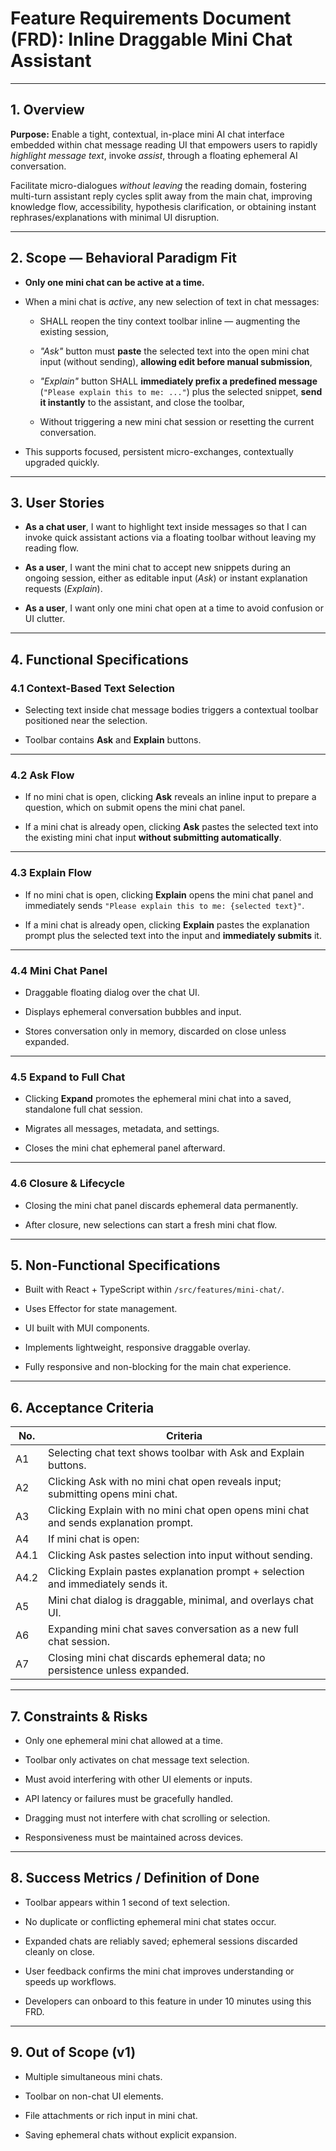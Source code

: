 # Feature Requirements Document (FRD): Inline Draggable Mini Chat Assistant

---

## 1. Overview

**Purpose:** Enable a tight, contextual, in-place mini AI chat interface embedded within chat message reading UI that empowers users to rapidly _highlight message text_, invoke _assist_, through a floating ephemeral AI conversation.

Facilitate micro-dialogues _without leaving_ the reading domain, fostering multi-turn assistant reply cycles split away from the main chat, improving knowledge flow, accessibility, hypothesis clarification, or obtaining instant rephrases/explanations with minimal UI disruption.

---

## 2. Scope — Behavioral Paradigm Fit

- **Only one mini chat can be active at a time.**

- When a mini chat is _active_, any new selection of text in chat messages:

  - SHALL reopen the tiny context toolbar inline — augmenting the existing session,

  - _"Ask"_ button must **paste** the selected text into the open mini chat input (without sending), **allowing edit before manual submission**,

  - _"Explain"_ button SHALL **immediately prefix a predefined message** (`"Please explain this to me: ..."`) plus the selected snippet, **send it instantly** to the assistant, and close the toolbar,

  - Without triggering a new mini chat session or resetting the current conversation.

- This supports focused, persistent micro-exchanges, contextually upgraded quickly.

---

## 3. User Stories

- **As a chat user**, I want to highlight text inside messages so that I can invoke quick assistant actions via a floating toolbar without leaving my reading flow.

- **As a user**, I want the mini chat to accept new snippets during an ongoing session, either as editable input (_Ask_) or instant explanation requests (_Explain_).

- **As a user**, I want only one mini chat open at a time to avoid confusion or UI clutter.

---

## 4. Functional Specifications

### 4.1 Context-Based Text Selection

- Selecting text inside chat message bodies triggers a contextual toolbar positioned near the selection.

- Toolbar contains **Ask** and **Explain** buttons.

---

### 4.2 Ask Flow

- If no mini chat is open, clicking **Ask** reveals an inline input to prepare a question, which on submit opens the mini chat panel.

- If a mini chat is already open, clicking **Ask** pastes the selected text into the existing mini chat input **without submitting automatically**.

---

### 4.3 Explain Flow

- If no mini chat is open, clicking **Explain** opens the mini chat panel and immediately sends `"Please explain this to me: {selected text}"`.

- If a mini chat is already open, clicking **Explain** pastes the explanation prompt plus the selected text into the input and **immediately submits** it.

---

### 4.4 Mini Chat Panel

- Draggable floating dialog over the chat UI.

- Displays ephemeral conversation bubbles and input.

- Stores conversation only in memory, discarded on close unless expanded.

---

### 4.5 Expand to Full Chat

- Clicking **Expand** promotes the ephemeral mini chat into a saved, standalone full chat session.

- Migrates all messages, metadata, and settings.

- Closes the mini chat ephemeral panel afterward.

---

### 4.6 Closure & Lifecycle

- Closing the mini chat panel discards ephemeral data permanently.

- After closure, new selections can start a fresh mini chat flow.

---

## 5. Non-Functional Specifications

- Built with React + TypeScript within `/src/features/mini-chat/`.

- Uses Effector for state management.

- UI built with MUI components.

- Implements lightweight, responsive draggable overlay.

- Fully responsive and non-blocking for the main chat experience.

---

## 6. Acceptance Criteria

| No.  | Criteria                                                                              |
| ---- | ------------------------------------------------------------------------------------- |
| A1   | Selecting chat text shows toolbar with Ask and Explain buttons.                       |
| A2   | Clicking Ask with no mini chat open reveals input; submitting opens mini chat.        |
| A3   | Clicking Explain with no mini chat open opens mini chat and sends explanation prompt. |
| A4   | If mini chat is open:                                                                 |
| A4.1 | Clicking Ask pastes selection into input without sending.                             |
| A4.2 | Clicking Explain pastes explanation prompt + selection and immediately sends it.      |
| A5   | Mini chat dialog is draggable, minimal, and overlays chat UI.                         |
| A6   | Expanding mini chat saves conversation as a new full chat session.                    |
| A7   | Closing mini chat discards ephemeral data; no persistence unless expanded.            |

---

## 7. Constraints & Risks

- Only one ephemeral mini chat allowed at a time.

- Toolbar only activates on chat message text selection.

- Must avoid interfering with other UI elements or inputs.

- API latency or failures must be gracefully handled.

- Dragging must not interfere with chat scrolling or selection.

- Responsiveness must be maintained across devices.

---

## 8. Success Metrics / Definition of Done

- Toolbar appears within 1 second of text selection.

- No duplicate or conflicting ephemeral mini chat states occur.

- Expanded chats are reliably saved; ephemeral sessions discarded cleanly on close.

- User feedback confirms the mini chat improves understanding or speeds up workflows.

- Developers can onboard to this feature in under 10 minutes using this FRD.

---

## 9. Out of Scope (v1)

- Multiple simultaneous mini chats.

- Toolbar on non-chat UI elements.

- File attachments or rich input in mini chat.

- Saving ephemeral chats without explicit expansion.
